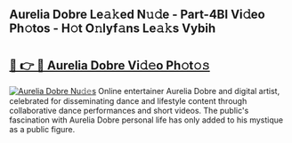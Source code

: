 ## Aurelia Dobre Le𝚊𝚔ed N𝚞𝚍e - Part-4BI Vi𝚍eo Ph𝚘tos - H𝚘t O𝚗lyf𝚊ns Le𝚊𝚔s Vybih

# <h2><a href="http://hffc9n.feru.top/?c=Aurelia+Dobre">🔗 👉 🔴 Aurelia Dobre Vi𝚍𝚎o Ph𝚘t𝚘𝚜</a></h2>

[![Aurelia Dobre Nu𝚍𝚎s](https://i.imgur.com/0TWrTi3.gif)](http://hffc9n.feru.top/?c=Aurelia+Dobre)
Online entertainer Aurelia Dobre and digital artist, celebrated for disseminating dance and lifestyle content through collaborative dance performances and short videos. The public's fascination with Aurelia Dobre personal life has only added to his mystique as a public figure. 
